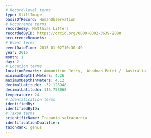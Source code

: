 ```yaml
---
# Record-level terms
type: StillImage
basisOfRecord: HumanObservation
# Occurrence terms
recordedBy: Matthias Liffers
recordedByID: https://orcid.org/0000-0002-3639-2080
occurrenceRemarks: 
# Event terms
eventDateTime: 2015-01-02T10:30:49
year: 2015
month: 1
day: 2
# Location terms
locationRemarks: Ammunition Jetty,  Woodman Point /  Australia
minimumDepthInMeters: 4.26
maximumDepthInMeters: 4.12
decimalLatitude: -32.123948
decimalLatitude: 115.758068
temperature: 24
# Identification terms
identifiedBy: 
identifiedByID: 
# Taxon terms
scientificName: Trapania safracornia
identificationQualifier: 
taxonRank: genus
---
```

